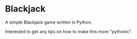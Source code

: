 Blackjack
=========

A simple Blackjack game written in Python.

Interested to get any tips on how to make this more "pythonic".
